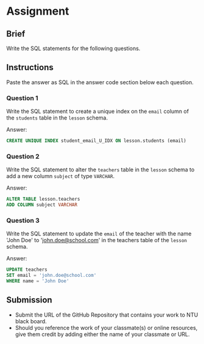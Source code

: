 # Assignment

## Brief

Write the SQL statements for the following questions.

## Instructions

Paste the answer as SQL in the answer code section below each question.

### Question 1

Write the SQL statement to create a unique index on the `email` column of the `students` table in the `lesson` schema.

Answer:

```sql
CREATE UNIQUE INDEX student_email_U_IDX ON lesson.students (email)

```

### Question 2

Write the SQL statement to alter the `teachers` table in the `lesson` schema to add a new column `subject` of type `VARCHAR`.

Answer:

```sql
ALTER TABLE lesson.teachers
ADD COLUMN subject VARCHAR
```

### Question 3

Write the SQL statement to update the `email` of the teacher with the name 'John Doe' to 'john.doe@school.com' in the teachers table of the `lesson` schema.

Answer:

```sql
UPDATE teachers
SET email = 'john.doe@school.com'
WHERE name = 'John Doe'
```

## Submission

- Submit the URL of the GitHub Repository that contains your work to NTU black board.
- Should you reference the work of your classmate(s) or online resources, give them credit by adding either the name of your classmate or URL.
